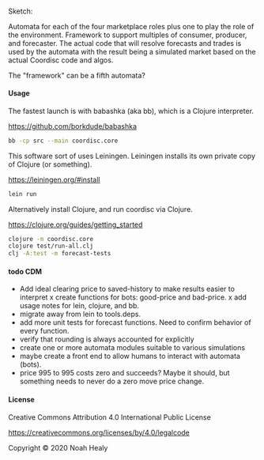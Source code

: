 #### 

Sketch:

Automata for each of the four marketplace roles plus one to play the role of the environment. Framework to
support multiples of consumer, producer, and forecaster. The actual code that will resolve forecasts and
trades is used by the automata with the result being a simulated market based on the actual Coordisc code and
algos.

The "framework" can be a fifth automata?


#### Usage

The fastest launch is with babashka (aka bb), which is a Clojure interpreter.

https://github.com/borkdude/babashka

```bash
bb -cp src --main coordisc.core
```

This software sort of uses Leiningen. Leiningen installs its own private copy of Clojure (or something).

https://leiningen.org/#install

```bash
lein run
```

Alternatively install Clojure, and run coordisc via Clojure. 

https://clojure.org/guides/getting_started


```bash
clojure -m coordisc.core
clojure test/run-all.clj
clj -A:test -m forecast-tests
```


#### todo CDM

* Add ideal clearing price to saved-history to make results easier to interpret
x create functions for bots: good-price and bad-price.
x add usage notes for lein, clojure, and bb.
* migrate away from lein to tools.deps.
* add more unit tests for forecast functions. Need to confirm behavior of every function.
* verify that rounding is always accounted for explicitly
* create one or more automata modules suitable to various simulations
* maybe create a front end to allow humans to interact with automata (bots).
* price 995 to 995 costs zero and succeeds? Maybe it should, but something needs to never do a zero move price change.


#### License 

Creative Commons Attribution 4.0 International Public License

https://creativecommons.org/licenses/by/4.0/legalcode

Copyright © 2020 Noah Healy


